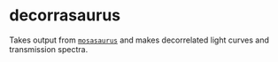 # decorrasaurus
Takes output from [`mosasaurus`](https://github.com/zkbt/mosasaurus) and makes decorrelated light curves and transmission spectra.
